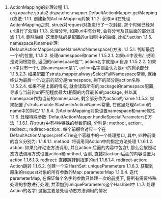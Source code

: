 1. ActionMapping的处理过程
1.1. org.apache.struts2.dispatcher.mapper.DefaultActionMapper.getMapping()方法:
1.1.1. 创建新的ActionMapping对象
1.1.2. 获取uri(在处理ActionMapping之前, struts对request对象进行了一次封装, 那个时候已经对uri进行了处理)
1.1.3. 处理分号, 如果uri中有分号, 会将分号及其后面的部分过滤
1.1.4. 删除后缀: 这里删除的是配置的url规则中的后缀, 比如*.action
1.1.5. namespace和name处理: DefaultActionMapper.parseNameAndNamespace()方法:
1.1.5.1. 判断最后一个/的位置, 
1.1.5.2. 处理namespace和name
1.1.5.2.1. 如果uri中没有/, 说明是访问根路径, 返回的namespace是””, action名字就是uri自身
1.1.5.2.2. 如果uri中只有一个/, 则namespace是”/”, action名字则会认为是uri的剩余部分
1.1.5.2.3. 如果配置了struts.mapper.alwaysSelectFullNamespace常量, 就始终认为最后一个/之前的部分是namespace, 剩下的部分是action名称
1.1.5.2.4. 如果不是上面的情况, 就会读取所有的package的namespace配置, 寻求与当前的uri匹配程度最大(相同的内容最长)的package, 并以其namespace作为当前的namespace, 剩余部分作为action的name
1.1.5.3. 如果配置了struts.enable.SlashesInActionNames常量, 在这里处理Action的name中的斜杠/
1.1.5.4. 为ActionMapping对象设置namespace和name属性
1.1.6. 处理特殊参数: DefaultActionMapper.handleSpecialParameters()方法:
1.1.6.1. 在struts中有4种特殊的参数前缀, 分别是: method:, action:, redirect:, redirect-action:. 每个前缀会对应一个在DefaultActionMapper.prefixTrie这个容器中的一个处理接口, 其中, 四种前缀的含义分别为:
1.1.6.1.1. method: 将调用同Action中的指定方法处理
1.1.6.1.2. action: 如果允许动态方法调用, 并且action:后面的内容中包含!, 那么会按照动态方法调用方式设置action和method, 否则, 直接将action:后面的内容设置为action
1.1.6.1.3. redirect: 直接跳转到指定的url
1.1.6.1.4. redirect-action: Action跳转
1.1.6.2. 创建一个空HashSet: uniqueParameters
1.1.6.3. 获取到原生的request对象的所有参数的Map: parameterMap
1.1.6.4. 迭代parameterMap, 在保证每个名字的参数只处理一次的前提下, 将所有需要特殊处理的参数进行处理, 并添加到uniqueParameters这个HashSet中
1.1.7. 处理Action的名字: 这里主要是处理动态方法调用的情况
